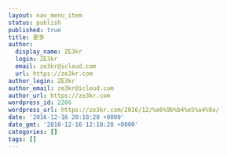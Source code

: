 ```yaml
---
layout: nav_menu_item
status: publish
published: true
title: 更多
author:
  display_name: ZE3kr
  login: ZE3kr
  email: ze3kr@icloud.com
  url: https://ze3kr.com
author_login: ZE3kr
author_email: ze3kr@icloud.com
author_url: https://ze3kr.com
wordpress_id: 2266
wordpress_url: https://ze3kr.com/2016/12/%e6%9b%b4%e5%a4%9a/
date: '2016-12-16 20:18:28 +0000'
date_gmt: '2016-12-16 12:18:28 +0000'
categories: []
tags: []
---
```


